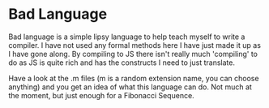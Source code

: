 # Bad Language

Bad language is a simple lipsy language to help teach myself to write a compiler. I have not used any formal methods here I have just made it up as I have gone along. By compiling to JS there isn't really much 'compiling' to do as JS is quite rich and has the constructs I need to just translate.

Have a look at the .m files (m is a random extension name, you can choose anything) and you get an idea of what this language can do. Not much at the moment, but just enough for a Fibonacci Sequence.
